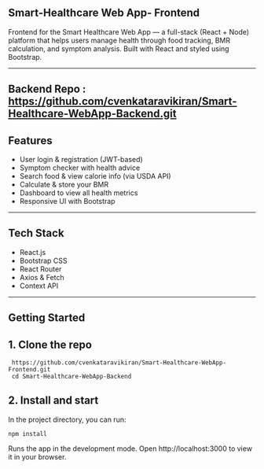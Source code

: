 Smart-Healthcare Web App- Frontend
-------------------------------------------------------------------------------------------------------------------------------------------
Frontend for the Smart Healthcare Web App — a full-stack (React + Node) platform that helps users manage health through food tracking, BMR calculation, and symptom analysis. Built with React and styled using Bootstrap.

------------------------------------------------------------------------------------------------------------------------------------------

Backend Repo : https://github.com/cvenkataravikiran/Smart-Healthcare-WebApp-Backend.git
-------------------------------------------------------------------------------------------------------------------------------------------
Features 
-------------------------------------------------------------------------------------------------------------------------------------------
* User login & registration (JWT-based)
* Symptom checker with health advice
* Search food & view calorie info (via USDA API)
* Calculate & store your BMR
* Dashboard to view all health metrics
* Responsive UI with Bootstrap

------------------------------------------------------------------------------------------------------------------------------------------
## Tech Stack

* React.js
* Bootstrap CSS
* React Router
* Axios & Fetch
* Context API

-------------------------------------------------------------------------------------------------------------------------------------------
## Getting Started

## 1. Clone the repo
    
     https://github.com/cvenkataravikiran/Smart-Healthcare-WebApp-Frontend.git 
     cd Smart-Healthcare-WebApp-Backend

## 2. Install and start 

 In the project directory, you can run:

    npm install
    
Runs the app in the development mode.
Open http://localhost:3000 to view it in your browser.
